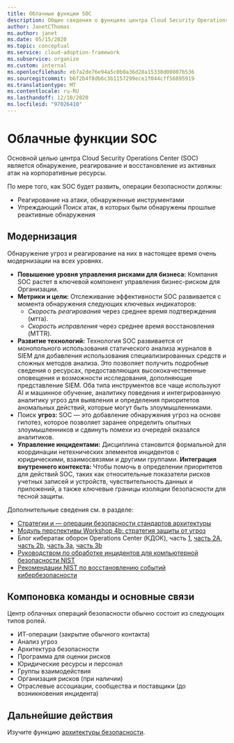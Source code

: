 ```yaml
---
title: Облачные функции SOC
description: Общие сведения о функциях центра Cloud Security Operations (SOC).
author: JanetCThomas
ms.author: janet
ms.date: 05/15/2020
ms.topic: conceptual
ms.service: cloud-adoption-framework
ms.subservice: organize
ms.custom: internal
ms.openlocfilehash: eb7a2de76e94a5c0b0a36d28a15338d00807b536
ms.sourcegitcommit: b6f2b4f8db6c3b1157299ece1f044cff56895919
ms.translationtype: MT
ms.contentlocale: ru-RU
ms.lasthandoff: 12/10/2020
ms.locfileid: "97026410"
---
```

<!-- docutune:casing CDOC "Cyber Defense Operations Center" -->
<!-- cSpell:ignore CISO MTTA MTTR SIEM NIST SOCs CDOC -->

# <a name="cloud-soc-functions"></a>Облачные функции SOC

Основной целью центра Cloud Security Operations Center (SOC) является обнаружение, реагирование и восстановление из активных атак на корпоративные ресурсы.

По мере того, как SOC будет развить, операции безопасности должны:

- Реагирование на атаки, обнаруженные инструментами
- Упреждающий Поиск атак, в которых были обнаружены прошлые реактивные обнаружения

## <a name="modernization"></a>Модернизация

Обнаружение угроз и реагирование на них в настоящее время очень модернизации на всех уровнях.

- **Повышение уровня управления рисками для бизнеса:** Компания SOC растет в ключевой компонент управления бизнес-риском для Организации.
- **Метрики и цели:** Отслеживание эффективности SOC развивается с момента обнаружения следующих ключевых индикаторов:
  - _Скорость реагирования_ через среднее время подтверждения (мтта).
  - _Скорость исправления_ через среднее время восстановления (MTTR).
- **Развитие технологий:** Технология SOC развивается от монопольного использования статического анализа журналов в SIEM для добавления использования специализированных средств и сложных методов анализа. Это позволяет получить подробные сведения о ресурсах, предоставляющих высококачественные оповещения и возможности исследования, дополняющие представление SIEM. Оба типа инструментов все чаще используют AI и машинное обучение, аналитику поведения и интегрированную аналитику угроз для выявления и определения приоритетов аномальных действий, которые могут быть злоумышленниками.
- Поиск **угроз:** SOC — это добавление обнаружения угроз на основе гипотез, которое позволяет заранее определить опытных злоумышленников и сдвинуть помехи из очередей оказался аналитиков.
- **Управление инцидентами:** Дисциплина становится формальной для координации нетехнических элементов инцидентов с юридическими, взаимосвязями и другими группами.
**Интеграция внутреннего контекста:** Чтобы помочь в определении приоритетов для действий SOC, таких как относительные показатели рисков учетных записей и устройств, чувствительность данных и приложений, а также ключевые границы изоляции безопасности для тесной защиты.

 Дополнительные сведения см. в разделе:

- [Стратегии и &mdash; операции безопасности стандартов архитектуры](/security/compass/security-operations-videos-and-decks)
- [Модуль перспективы Workshop 4b: стратегия защиты от угроз](/security/ciso-workshop/ciso-workshop-module-4b)
- Блог кибератак оборон Operations Center (КДОК), часть [1](https://www.microsoft.com/security/blog/2019/02/21/lessons-learned-from-the-microsoft-soc-part-1-organization), [часть 2A](https://www.microsoft.com/security/blog/2019/04/23/lessons-learned-microsoft-soc-part-2-organizing-people), [часть 2b](https://www.microsoft.com/security/blog/2019/06/06/lessons-learned-from-the-microsoft-soc-part-2b-career-paths-and-readiness), [часть 3a](https://www.microsoft.com/security/blog/2019/10/07/ciso-series-lessons-learned-from-the-microsoft-soc-part-3a-choosing-soc-tools), [часть 3b](https://www.microsoft.com/security/blog/2019/12/23/ciso-series-lessons-learned-from-the-microsoft-soc-part-3b-a-day-in-the-life)
- [Руководством по обработке инцидентов для компьютерной безопасности NIST](https://nvlpubs.nist.gov/nistpubs/SpecialPublications/NIST.SP.800-61r2.pdf)
- [Рекомендации NIST по восстановлению событий кибербезопасности](https://nvlpubs.nist.gov/nistpubs/SpecialPublications/NIST.SP.800-184.pdf)

## <a name="team-composition-and-key-relationships"></a>Компоновка команды и основные связи

Центр облачных операций безопасности обычно состоит из следующих типов ролей.

- ИТ-операции (закрытие обычного контакта)
- Анализ угроз
- Архитектура безопасности
- Программа для оценки рисков
- Юридические ресурсы и персонал
- Группы взаимодействия
- Организация рисков (при наличии)
- Отраслевые ассоциации, сообщества и поставщики (до возникновения инцидента)

## <a name="next-steps"></a>Дальнейшие действия

Изучите функцию [архитектуры безопасности](./cloud-security-architecture.md).
